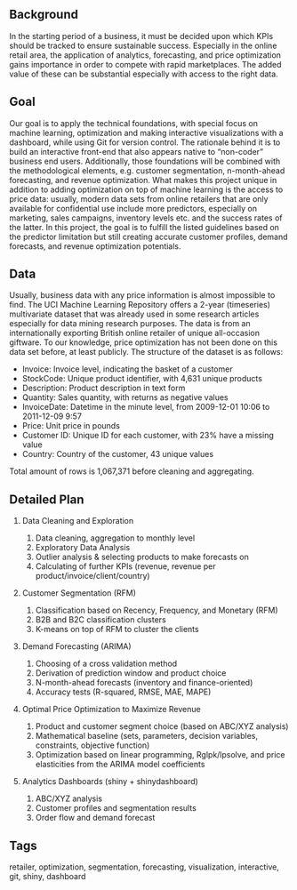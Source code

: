 Background
----------
In the starting period of a business, it must be decided upon which KPIs should be tracked to ensure sustainable success. Especially in the online retail area, the application of analytics, forecasting, and price optimization gains importance in order to compete with rapid marketplaces. The added value of these can be substantial especially with access to the right data.

Goal
----
Our goal is to apply the technical foundations, with special focus on machine learning, optimization and making interactive visualizations with a dashboard, while using Git for version control. The rationale behind it is to build an interactive front-end that also appears native to “non-coder” business end users. Additionally, those foundations will be combined with the methodological elements, e.g. customer segmentation, n-month-ahead forecasting, and revenue optimization. 
What makes this project unique in addition to adding optimization on top of machine learning is the access to price data: usually, modern data sets from online retailers that are only available for confidential use include more predictors, especially on marketing, sales campaigns, inventory levels etc. and the success rates of the latter. In this project, the goal is to fulfill the listed guidelines based on the predictor limitation but still creating accurate customer profiles, demand forecasts, and revenue optimization potentials. 

Data
----
Usually, business data with any price information is almost impossible to find. The UCI Machine Learning Repository offers a 2-year (timeseries) multivariate dataset that was already used in some research articles especially for data mining research purposes. The data is from an internationally exporting British online retailer of unique all-occasion giftware. To our knowledge, price optimization has not been done on this data set before, at least publicly. The structure of the dataset is as follows: 

- Invoice: Invoice level, indicating the basket of a customer
- StockCode: Unique product identifier, with 4,631 unique products
- Description: Product description in text form 
- Quantity: Sales quantity, with returns as negative values
- InvoiceDate: Datetime in the minute level, from 2009-12-01 10:06 to 2011-12-09 9:57
- Price: Unit price in pounds
- Customer ID: Unique ID for each customer, with 23% have a missing value
- Country: Country of the customer, 43 unique values

Total amount of rows is 1,067,371 before cleaning and aggregating.

Detailed Plan 
-------------
1.	Data Cleaning and Exploration
    1.	Data cleaning, aggregation to monthly level
    2.	Exploratory Data Analysis
    3.	Outlier analysis & selecting products to make forecasts on
    4.	Calculating of further KPIs (revenue, revenue per product/invoice/client/country)
  
2.	Customer Segmentation (RFM)
    1.	Classification based on Recency, Frequency, and Monetary (RFM)
    2.	B2B and B2C classification clusters
    3.	K-means on top of RFM to cluster the clients
  
3.	Demand Forecasting (ARIMA)
    1.	Choosing of a cross validation method
    2.	Derivation of prediction window and product choice
    3.	N-month-ahead forecasts (inventory and finance-oriented)
    4.	Accuracy tests (R-squared, RMSE, MAE, MAPE)
  
4.	Optimal Price Optimization to Maximize Revenue
    1.	Product and customer segment choice (based on ABC/XYZ analysis)
    2.	Mathematical baseline (sets, parameters, decision variables, constraints, objective function)
    3.	Optimization based on linear programming, Rglpk/lpsolve, and price elasticities from the ARIMA model coefficients
    
5.	Analytics Dashboards (shiny + shinydashboard)
    1.	ABC/XYZ analysis
    2.	Customer profiles and segmentation results
    3.	Order flow and demand forecast 

Tags
----
retailer, optimization, segmentation, forecasting, visualization, interactive, git, shiny, dashboard


